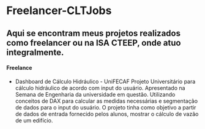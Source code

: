 # Freelancer-CLTJobs

## Aqui se encontram meus projetos realizados como freelancer ou na ISA CTEEP, onde atuo integralmente.

#### Freelance
  - Dashboard de Cálculo Hidráulico - UniFECAF
  Projeto Universitário para cálculo hidráulico de acordo com input do usuário. Apresentado na Semana de Engenharia da universidade em questão. Utilizando conceitos de DAX para calcular as medidas necessárias e segmentação de dados para o input do usuário. O projeto tinha como objetivo a partir de dados de entrada fornecido pelos alunos, mostrar o cálculo de vazão de um edifício.
    
    
